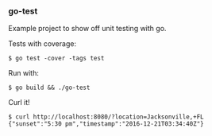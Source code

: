 ### go-test

Example project to show off unit testing with go.

Tests with coverage:
```
$ go test -cover -tags test
```

Run with:
```
$ go build && ./go-test
```

Curl it!
```
$ curl http://localhost:8080/?location=Jacksonville,+FL
{"sunset":"5:30 pm","timestamp":"2016-12-21T03:34:40Z"}
```